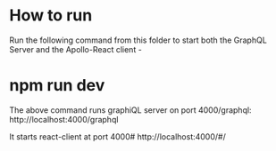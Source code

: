 # How to run
 Run the following command from this folder to start both the GraphQL Server and the Apollo-React client -

# npm run dev


The above command runs graphiQL server on port 4000/graphql:
http://localhost:4000/graphql

It starts react-client at port 4000#
http://localhost:4000/#/
